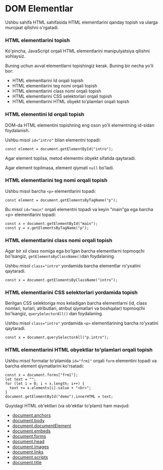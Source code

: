 # DOM Elementlar

Ushbu sahifa HTML sahifasida HTML elementlarini qanday topish va ularga murojaat qilishni o'rgatadi.

### HTML elementlarini topish

Ko'pincha, JavaScript orqali HTML elementlarini manipulyatsiya qilishni xohlaysiz.

Buning uchun avval elementlarni topishingiz kerak. Buning bir necha yo'li bor:

* HTML elementlarini Id orqali topish
* HTML elementlarini teg nomi orqali topish
* HTML elementlarini class nomi orqali topish
* HTML elementlarini CSS selektorlari orqali topish
* HTML elementlarini HTML obyekt to'plamlari orqali topish

### HTML elementini Id orqali topish

DOM-da HTML elementini topishning eng oson yo'li elementning id-sidan foydalanish.

Ushbu misol `id="intro"` bilan elementni topadi:

```
const element = document.getElementById("intro");
```

Agar element topilsa, metod elementni obyekt sifatida qaytaradi.

Agar element topilmasa, element qiymati `null` bo'ladi.

### HTML elementlarini teg nomi orqali topish

Ushbu misol barcha `<p>` elementlarini topadi:

```
const element = document.getElementsByTagName("p");
```

Bu misol `id="main"` orqali elementni topadi va keyin "main"ga ega barcha \<p> elementlarini topadi:

```
const x = document.getElementById("main");
const y = x.getElementsByTagName("p");
```

### HTML elementlarini class nomi orqali topish

Agar bir xil class nomiga ega bo'lgan barcha elementlarni topmoqchi bo'lsangiz, `getElementsByClassName()`dan foydalaning.

Ushbu misol `class="intro"` yordamida barcha elementlar ro'yxatini qaytaradi.

```
const x = document.getElementsByClassName("intro");
```

### HTML elementlarini CSS selektorlari yordamida topish

Berilgan CSS selektoriga mos keladigan barcha elementlarni (id, class nomlari, turlari, atributlari, atribut qiymatlari va boshqalar) topmoqchi bo'lsangiz, `querySelectorAll()` dan foydalaning.

Ushbu misol `class="intro"` yordamida `<p>` elementlarining barcha ro'yxatini qaytaradi.

```
const x = document.querySelectorAll("p.intro");
```

### HTML elementlarini HTML obyektlar to'plamlari orqali topish

Ushbu misol formalar to'plamida `id="frm1"` orqali `form` elementini topadi va barcha element qiymatlarini ko'rsatadi:

```
const x = document.forms["frm1"];
let text = "";
for (let i = 0; i < x.length; i++) {
  text += x.elements[i].value + "<br>";
}
document.getElementById("demo").innerHTML = text;
```

Quyidagi HTML ob'ektlari (va ob'ektlar to'plami) ham mavjud:

* [document.anchors](https://www.w3schools.com/js/tryit.asp?filename=tryjs\_doc\_anchors)
* [document.body](https://www.w3schools.com/js/tryit.asp?filename=tryjs\_doc\_body)
* [document.documentElement](https://www.w3schools.com/js/tryit.asp?filename=tryjs\_doc\_element)
* [document.embeds](https://www.w3schools.com/js/tryit.asp?filename=tryjs\_doc\_embeds)
* [document.forms](https://www.w3schools.com/js/tryit.asp?filename=tryjs\_doc\_forms)
* [document.head](https://www.w3schools.com/js/tryit.asp?filename=tryjs\_doc\_head)
* [document.images](https://www.w3schools.com/js/tryit.asp?filename=tryjs\_doc\_images)
* [document.links](https://www.w3schools.com/js/tryit.asp?filename=tryjs\_doc\_links)
* [document.scripts](https://www.w3schools.com/js/tryit.asp?filename=tryjs\_doc\_scripts)
* [document.title](https://www.w3schools.com/js/tryit.asp?filename=tryjs\_doc\_title)
